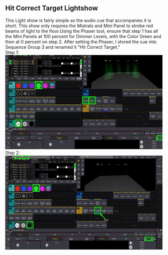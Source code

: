 ## Hit Correct Target Lightshow 
This Light show is fairly simple as the audio cue that accompanies it is short. This show only requires the Mistrals and Mini Panel to strobe red beams of light to the floor.Using the Phaser tool, ensure that step 1 has all the Mini Panels at 100 percent for Dimmer Levels, with the Color Green and then at 0 percent on step 2. After setting the Phaser, I stored the cue into Sequence Group 3 and renamed it "Hit Correct Target."
<br>
Step 1:<br>
<img src="Captures/HitCorrectTargetPhase1.png" alt="Hit Correct Target Phase 1" width="500" height="300"/>
<br>
Step 2:<br>
<img src="Captures/HitCorrectTargetPhase2.png" alt="Hit Correct Target Phase 2" width="500" height="300"/>

